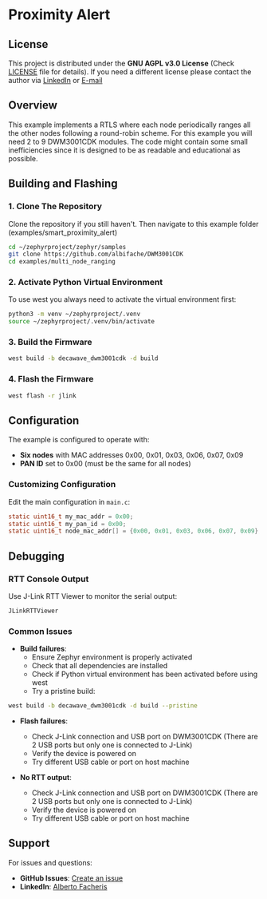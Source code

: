 # Proximity Alert

## License

This project is distributed under the **GNU AGPL v3.0 License** (Check [LICENSE](../../LICENSE) file for details). If you need a different license please contact the author via [LinkedIn](https://www.linkedin.com/in/alberto-facheris-9028ab357/) or [E-mail](mailto:albi97.fache@gmail.com)

## Overview

This example implements a RTLS where each node periodically ranges all the other nodes following a round-robin scheme. For this example you will need 2 to 9 DWM3001CDK modules. The code might contain some small inefficiencies since it is designed to be as readable and educational as possible.

## Building and Flashing

### 1. Clone The Repository

Clone the repository if you still haven't. Then navigate to this example folder (examples/smart_proximity_alert)

```bash
cd ~/zephyrproject/zephyr/samples
git clone https://github.com/albifache/DWM3001CDK
cd examples/multi_node_ranging
```

### 2. Activate Python Virtual Environment

To use west you always need to activate the virtual environment first:

```bash
python3 -m venv ~/zephyrproject/.venv
source ~/zephyrproject/.venv/bin/activate
```

### 3. Build the Firmware

```bash
west build -b decawave_dwm3001cdk -d build
```

### 4. Flash the Firmware

```bash
west flash -r jlink
```

## Configuration

The example is configured to operate with:
- **Six nodes** with MAC addresses 0x00, 0x01, 0x03, 0x06, 0x07, 0x09
- **PAN ID** set to 0x00 (must be the same for all nodes)


### Customizing Configuration

Edit the main configuration in `main.c`:

```c
static uint16_t my_mac_addr = 0x00;                                         // MAC address of this node
static uint16_t my_pan_id = 0x00;                                           // PAN ID for all nodes
static uint16_t node_mac_addr[] = {0x00, 0x01, 0x03, 0x06, 0x07, 0x09};     // MAC addresses of all the nodes
```

## Debugging

### RTT Console Output

Use J-Link RTT Viewer to monitor the serial output:

```bash
JLinkRTTViewer
```

### Common Issues

- **Build failures**: 
  - Ensure Zephyr environment is properly activated
  - Check that all dependencies are installed
  - Check if Python virtual environment has been activated before using west
  - Try a pristine build:
```bash
west build -b decawave_dwm3001cdk -d build --pristine
```

- **Flash failures**: 
  - Check J-Link connection and USB port on DWM3001CDK (There are 2 USB ports but only one is connected to J-Link)
  - Verify the device is powered on
  - Try different USB cable or port on host machine

- **No RTT output**:
  - Check J-Link connection and USB port on DWM3001CDK (There are 2 USB ports but only one is connected to J-Link)
  - Verify the device is powered on
  - Try different USB cable or port on host machine

## Support

For issues and questions:

- **GitHub Issues**: [Create an issue](https://github.com/albifache/DWM3001CDK/issues)
- **LinkedIn**: [Alberto Facheris](https://www.linkedin.com/in/alberto-facheris-9028ab357/)
